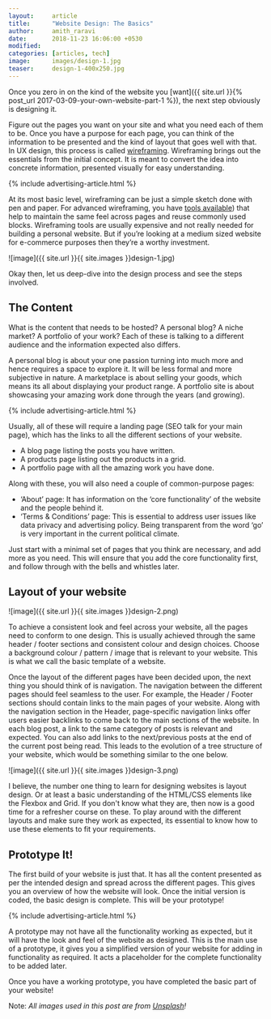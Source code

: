 ```yaml
---
layout:     article
title:      "Website Design: The Basics"
author:     amith_raravi
date:       2018-11-23 16:06:00 +0530
modified:   
categories: [articles, tech]
image:      images/design-1.jpg
teaser:     design-1-400x250.jpg
---
```


Once you zero in on the kind of the website you [want]({{ site.url }}{% post_url 2017-03-09-your-own-website-part-1 %}), the next step obviously is designing it.

Figure out the pages you want on your site and what you need each of them to be. Once you have a purpose for each page, you can think of the information to be presented and the kind of layout that goes well with that. In UX design, this process is called [wireframing](https://theuxreview.co.uk/wireframes-beginners-guide/). Wireframing brings out the essentials from the initial concept. It is meant to convert the idea into concrete information, presented visually for easy understanding.

{% include advertising-article.html %}

At its most basic level, wireframing can be just a simple sketch done with pen and paper. For advanced wireframing, you have [tools available](https://medium.com/@soulless/the-best-mockup-wireframing-design-tools-apps-for-ui-ux-designers-in-2018-4eb16957e25d)) that help to maintain the same feel across pages and reuse commonly used blocks. Wireframing tools are usually expensive and not really needed for building a personal website. But if you’re looking at a medium sized website for e-commerce purposes then they’re a worthy investment.

![image]({{ site.url }}{{ site.images }}design-1.jpg)

Okay then, let us deep-dive into the design process and see the steps involved.

## The Content

What is the content that needs to be hosted? A personal blog? A niche market? A portfolio of your work? Each of these is talking to a different audience and the information expected also differs.

A personal blog is about your one passion turning into much more and hence requires a space to explore it. It will be less formal and more subjective in nature. A marketplace is about selling your goods, which means its all about displaying your product range. A portfolio site is about showcasing your amazing work done through the years (and growing).

{% include advertising-article.html %}

Usually, all of these will require a landing page (SEO talk for your main page), which has the links to all the different sections of your website.
* A blog page listing the posts you have written.
* A products page listing out the products in a grid.
* A portfolio page with all the amazing work you have done.

Along with these, you will also need a couple of common-purpose pages:
* ‘About’ page: It has information on the ‘core functionality’ of the website and the people behind it.
* ‘Terms & Conditions’ page: This is essential to address user issues like data privacy and advertising policy. Being transparent from the word ‘go’ is very important in the current political climate.

Just start with a minimal set of pages that you think are necessary, and add more as you need. This will ensure that you add the core functionality first, and follow through with the bells and whistles later.

## Layout of your website

![image]({{ site.url }}{{ site.images }}design-2.png)

To achieve a consistent look and feel across your website, all the pages need to conform to one design. This is usually achieved through the same header / footer sections and consistent colour and design choices. Choose a background colour / pattern / image that is relevant to your website. This is what we call the basic template of a website.

Once the layout of the different pages have been decided upon, the next thing you should think of is navigation. The navigation between the different pages should feel seamless to the user. For example, the Header / Footer sections should contain links to the main pages of your website. Along with the navigation section in the Header, page-specific navigation links offer users easier backlinks to come back to the main sections of the website. In each blog post, a link to the same category of posts is relevant and expected. You can also add links to the next/previous posts at the end of the current post being read. This leads to the evolution of a tree structure of your website, which would be something similar to the one below.

![image]({{ site.url }}{{ site.images }}design-3.png)

I believe, the number one thing to learn for designing websites is layout design. Or at least a basic understanding of the HTML/CSS elements like the Flexbox and Grid. If you don't know what they are, then now is a good time for a refresher course on these. To play around with the different layouts and make sure they work as expected, its essential to know how to use these elements to fit your requirements.

## Prototype It!

The first build of your website is just that. It has all the content presented as per the intended design and spread across the different pages. This gives you an overview of how the website will look. Once the initial version is coded, the basic design is complete.  This will be your prototype!

{% include advertising-article.html %}

A prototype may not have all the functionality working as expected, but it will have the look and feel of the website as designed. This is the main use of a prototype, it gives you a simplified version of your website for adding in functionality as required. It acts a placeholder for the complete functionality to be added later.

Once you have a working prototype, you have completed the basic part of your website!

Note: *All images used in this post are from [Unsplash](https://unsplash.com)!*
